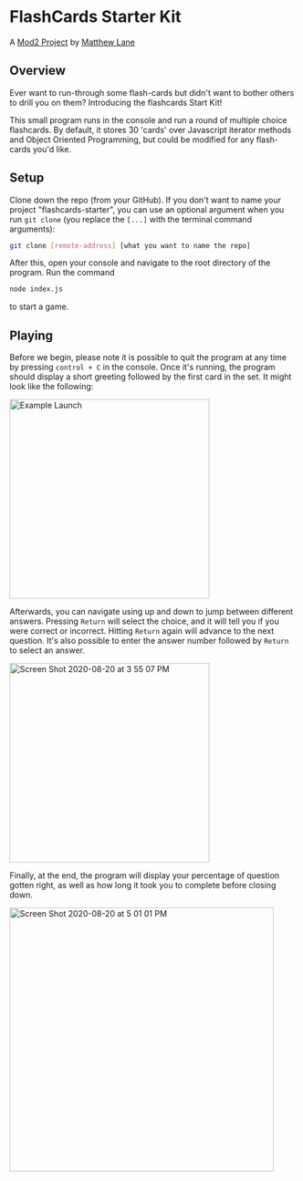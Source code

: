 # FlashCards Starter Kit
A [Mod2 Project](https://frontend.turing.io/projects/flash-cards.html) by [Matthew Lane](https://github.com/GreyMatteOr)

## Overview

Ever want to run-through some flash-cards but didn't want to bother others to drill you on them? Introducing the flashcards Start Kit!

This small program runs in the console and run a round of multiple choice flashcards. By default, it stores 30 'cards' over Javascript iterator methods and Object Oriented Programming, but could be modified for any flash-cards you'd like.

## Setup

Clone down the repo (from your GitHub). If you don't want to name your project "flashcards-starter", you can use an optional argument when you run `git clone` (you replace the `[...]` with the terminal command arguments):

```bash
git clone [remote-address] [what you want to name the repo]
```

After this, open your console and navigate to the root directory of the program. Run the command

```bash
node index.js
```

to start a game. 

## Playing

Before we begin, please note it is possible to quit the program at any time by pressing `control + C` in the console. Once it's running, the program should display a short greeting followed by the first card in the set. It might look like the following:

<img width="350" alt="Example Launch" src="https://user-images.githubusercontent.com/65369751/90833559-26931c80-e2fd-11ea-844d-6107b884078e.png">

Afterwards, you can navigate using up and down to jump between different answers. Pressing `Return` will select the choice, and it will tell you if you were correct or incorrect. Hitting `Return` again will advance to the next question. It's also possible to enter the answer number followed by `Return` to select an answer.

<img width="350" alt="Screen Shot 2020-08-20 at 3 55 07 PM" src="https://user-images.githubusercontent.com/65369751/90833757-8db0d100-e2fd-11ea-8ae2-00038d871037.png">

Finally, at the end, the program will display your percentage of question gotten right, as well as how long it took you to complete before closing down.

<img width="463" alt="Screen Shot 2020-08-20 at 5 01 01 PM" src="https://user-images.githubusercontent.com/65369751/90837399-c6a17380-e306-11ea-9cec-6cf2827ab7c6.png">
